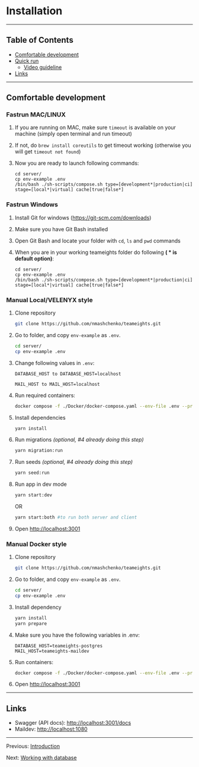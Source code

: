 # Installation

---

## Table of Contents <!-- omit in toc -->

- [Comfortable development](#comfortable-development)
- [Quick run](#quick-run)
  - [Video guideline](#video-guideline)
- [Links](#links)

---

## Comfortable development

### Fastrun MAC/LINUX
   1. If you are running on MAC, make sure `timeout` is available on your machine (simply open terminal and run timeout)
   2. If not, do `brew install coreutils` to get timeout working (otherwise you will get `timeout not found`)
   3. Now you are ready to launch following commands:
    
      ```
      cd server/
      cp env-example .env
      /bin/bash ./sh-scripts/compose.sh type=[development*|production|ci] stage=[local*|virtual] cache[true|false*]
      ```

### Fastrun Windows
   1. Install Git for windows (https://git-scm.com/downloads)
   2. Make sure you have Git Bash installed
   3. Open Git Bash and locate your folder with `cd`, `ls` and `pwd` commands
   4. When you are in your working teameights folder do following ****( * is default option)****:

      ```
      cd server/
      cp env-example .env
      /bin/bash ./sh-scripts/compose.sh type=[development*|production|ci] stage=[local*|virtual] cache[true|false*]
      ```

### Manual Local/VELENYX style
1. Clone repository

   ```bash
   git clone https://github.com/nmashchenko/teameights.git
   ```

2. Go to folder, and copy `env-example` as `.env`.

   ```bash
   cd server/
   cp env-example .env
   ```

3. Change following values in `.env`:
    ```
    DATABASE_HOST to DATABASE_HOST=localhost
    
    MAIL_HOST to MAIL_HOST=localhost
    ```

4. Run required containers:
   ```bash
   docker compose -f ./Docker/docker-compose.yaml --env-file .env --profile local-dev up
   ```

5. Install dependencies

   ```bash
   yarn install
   ```

6. Run migrations _(optional, #4 already doing this step)_

   ```bash
   yarn migration:run
   ```

7. Run seeds _(optional, #4 already doing this step)_

   ```bash
   yarn seed:run
   ```

8. Run app in dev mode

   ```bash
   yarn start:dev
   ```
   
    OR

   ```bash
   yarn start:both #to run both server and client
   ```

9. Open <http://localhost:3001>

### Manual Docker style
1. Clone repository

   ```bash
   git clone https://github.com/nmashchenko/teameights.git
   ```

2. Go to folder, and copy `env-example` as `.env`.

   ```bash
   cd server/
   cp env-example .env
   ```
3. Install dependency
   ```bash
   yarn install
   yarn prepare
   ```
   
4. Make sure you have the following variables in .env:
    ```
    DATABASE_HOST=teameights-postgres
    MAIL_HOST=teameights-maildev
    ```

5. Run containers:
    <br>
    ```bash
    docker compose -f ./Docker/docker-compose.yaml --env-file .env --profile virtual-dev up
    ```

6. Open <http://localhost:3001>

---

## Links

- Swagger (API docs): <http://localhost:3001/docs>
- Maildev: <http://localhost:1080>

---

Previous: [Introduction](introduction.md)

Next: [Working with database](database.md)
